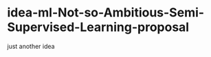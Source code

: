 idea-ml-Not-so-Ambitious-Semi-Supervised-Learning-proposal
==========================================================

just another idea